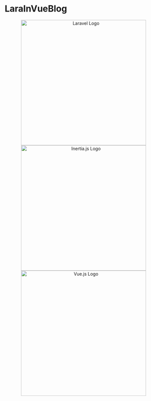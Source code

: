 # LaraInVueBlog

<p align="center"><a href="https://laravel.com" target="_blank"><img src="https://raw.githubusercontent.com/laravel/art/master/logo-lockup/5%20SVG/2%20CMYK/1%20Full%20Color/laravel-logolockup-cmyk-red.svg" width="400" alt="Laravel Logo"></a>
<a href="https://inertiajs.com/" target="_blank"><img src="https://miro.medium.com/v2/resize:fit:720/format:webp/1*HWgi914cfYaezPHLalCOZQ.png" width="400" alt="Inertia.js Logo"></a>
<a href="https://vuejs.org/" target="_blank"><img src="https://logowik.com/content/uploads/images/vue2883.jpg" width="400" alt="Vue.js Logo"></a>
</p>
